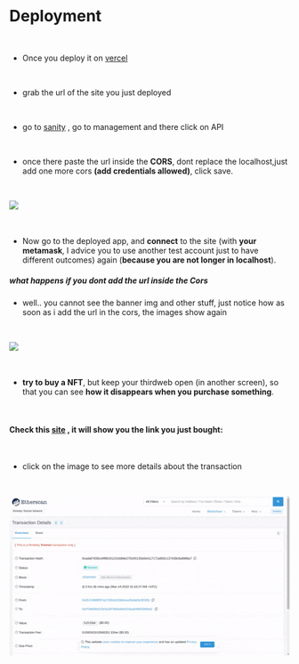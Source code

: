 <!-- [![Puppycat_pose](https://emoji.gg/assets/emoji/8285-puppycat-pose.png)](https://emoji.gg/emoji/8285-puppycat-pose)

## Build OpenSea Blockchain Web 3.0 App with Next.js | Sanity.io | thirdweb

<br>

#### Credits:

<details>

<summary>click to unfold</summary>

<br>

Big thanks to **[CleverProgrammers](https://www.youtube.com/c/CleverProgrammer/videos)** , for sharing this **Great tutorial** on how to set up an **OpenSea Blockchain Web 3.0 App with Next.js | [Sanity.io](https://www.sanity.io/) | [thirdweb](https://thirdweb.com) | Tailwind | [Alchemy](https://www.alchemy.com/)**

<br>

##### check it out: [video tutorial](https://youtu.be/x3eRXeMB-4k)

##### Check this other tutorial:

##### [Build your own NFT marketplace like OpenSea clone with solidity,openzeppelin and polygon (SUBSCRIBE)](https://youtu.be/7Q5E6RvLlUw)

<br>

# Docs

> **Blockchain development:** Smart Contracts, security, IDE, Truffle & hardhat, Etherscan, Dapp | **NFT:** ERC's ... [all here](./z_articles.md) ✋

<br>

<br>

</details>

<br>

---

#### Login:

<details>
<summary>click to unfold</summary>

   <br>

#### Login in Metamask : [metamask](https://metamask.io/)

#### Login in ThirdWeb : [Thirdweb](https://bit.ly/3EJLftx)

#### Login [Opensea](https://testnets.opensea.io/)

<br>

> **yarn dev** to start server on 3000 and in **sanity**, to start server sanity on 3333 🌵 but log into: cd studio then type **sanity start**

<br>

### Fake eth

[faucets.chain](https://faucets.chain.link/rinkeby)

<br>

</details>

<br>
<br>

#### Branches

<details>
<summary>click to unfold</summary>


###### [1-yarn-default-setup](https://github.com/nadiamariduena/opensea-marketplace/tree/1-yarn-default-setup)

###### [2.sanityio-installation](https://github.com/nadiamariduena/opensea-marketplace/tree/2.sanityio-installation)

###### [3-metamask-thirweb-connection-market-nft-setup-sanity-last-details](https://github.com/nadiamariduena/opensea-marketplace/tree/3-metamask-thirweb-connection-market-nft-setup-sanity-last-details)

###### [4-header-tailwing-routing](https://github.com/nadiamariduena/opensea-marketplace/tree/4-header-tailwing-routing)

###### [5-hero-component](https://github.com/nadiamariduena/opensea-marketplace/tree/5-hero-component)

###### [6-sanity-auth-and-notification-with-toaster](https://github.com/nadiamariduena/opensea-marketplace/tree/6-sanity-auth-and-notification-with-toaster)

###### [7-collection-page-nftmodule-marketplace-listing-alchemy-dynamic.creating-user-sanity](https://github.com/nadiamariduena/opensea-marketplace/tree/7-collection-page-nftmodule-marketplace-listing-alchemy-dynamic.creating-user-sanity)

###### [8-nft-individualpath-imagevisibility-issue-purchase-button](https://github.com/nadiamariduena/opensea-marketplace/tree/8-nft-individualpath-imagevisibility-issue-purchase-button)

<br>

</details>

<br>

  ok cool now how can we do it for several markets and not just one -->

<br>

# Deployment

<br>

- Once you deploy it on [vercel](https://vercel.com/)

<br>

- grab the url of the site you just deployed

<br>

- go to [sanity](https://www.sanity.io/manage/personal/) , go to management and there click on API

<br>

- once there paste the url inside the **CORS**, dont replace the localhost,just add one more cors **(add credentials allowed)**, click save.

<br>

[<img src="./z_img-read/deployment1_CORS.gif"/>]()

  <br>

- Now go to the deployed app, and **connect** to the site (with **your metamask**, I advice you to use another test account just to have different outcomes) again (**because you are not longer in localhost**).

##### what happens if you dont add the url inside the Cors

- well.. you cannot see the banner img and other stuff, just notice how as soon as i add the url in the cors, the images show again

<br>

[<img src="./z_img-read/deployment2_CORS.gif"/>]()

<br>

- **try to buy a NFT**, but keep your thirdweb open (in another screen), so that you can see **how it disappears when you purchase something**.

<br>

#### Check this [site](https://rinkeby.etherscan.io/tx/0xada67836ce9f881911018db8e270c65130a5b4117172a850c137439c8a8988a7) , it will show you the link you just bought:

<br>

- click on the image to see more details about the transaction

<br>

[<img src="./z_img-read/etherscanner.gif"/>](https://rinkeby.etherscan.io/tx/0xada67836ce9f881911018db8e270c65130a5b4117172a850c137439c8a8988a7)

